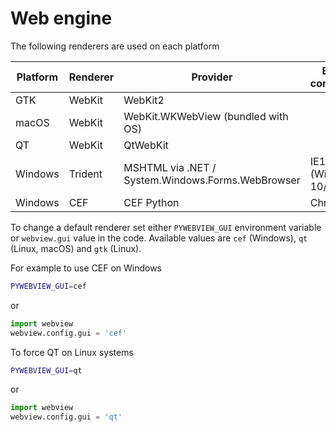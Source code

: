 # Web engine

The following renderers are used on each platform


| Platform | Renderer | Provider                                          | Browser compatibility |
|----------|----------|---------------------------------------------------|-----------------------|
| GTK      | WebKit   | WebKit2                                           |                       |
| macOS    | WebKit   | WebKit.WKWebView (bundled with OS)                |                       |
| QT       | WebKit   | QtWebKit                                          |                       |
| Windows  | Trident  | MSHTML via .NET / System.Windows.Forms.WebBrowser | IE11 (Windows 10/8/7) |
| Windows  | CEF      | CEF Python                                        | Chrome 66             |


To change a default renderer set either `PYWEBVIEW_GUI` environment variable or `webview.gui` value in the code. Available values are `cef` (Windows), `qt` (Linux, macOS) and `gtk` (Linux).

For example to use CEF on Windows

``` bash
PYWEBVIEW_GUI=cef
```

or

``` python
import webview
webview.config.gui = 'cef'
```

To force QT on Linux systems

``` bash
PYWEBVIEW_GUI=qt
```

or

``` python
import webview
webview.config.gui = 'qt'
```
